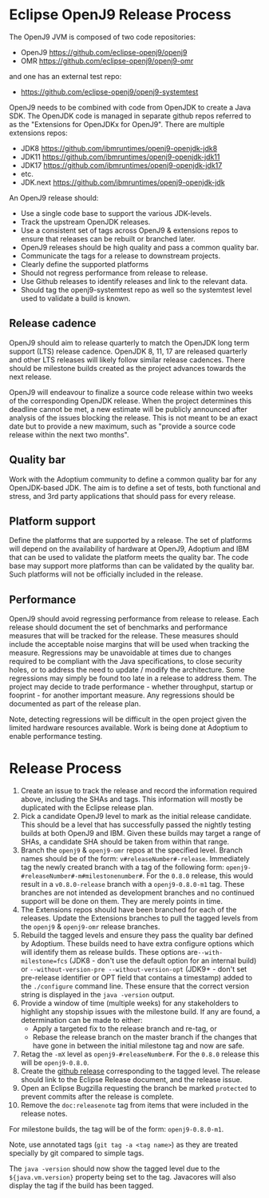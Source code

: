 <!--
Copyright (c) 2018, 2022 IBM Corp. and others

This program and the accompanying materials are made available under
the terms of the Eclipse Public License 2.0 which accompanies this
distribution and is available at https://www.eclipse.org/legal/epl-2.0/
or the Apache License, Version 2.0 which accompanies this distribution and
is available at https://www.apache.org/licenses/LICENSE-2.0.

This Source Code may also be made available under the following
Secondary Licenses when the conditions for such availability set
forth in the Eclipse Public License, v. 2.0 are satisfied: GNU
General Public License, version 2 with the GNU Classpath
Exception [1] and GNU General Public License, version 2 with the
OpenJDK Assembly Exception [2].

[1] https://www.gnu.org/software/classpath/license.html
[2] http://openjdk.java.net/legal/assembly-exception.html

SPDX-License-Identifier: EPL-2.0 OR Apache-2.0 OR GPL-2.0 WITH Classpath-exception-2.0 OR LicenseRef-GPL-2.0 WITH Assembly-exception
-->

# Eclipse OpenJ9 Release Process

The OpenJ9 JVM is composed of two code repositories:

* OpenJ9 https://github.com/eclipse-openj9/openj9
* OMR https://github.com/eclipse-openj9/openj9-omr

and one has an external test repo:

* https://github.com/eclipse-openj9/openj9-systemtest

OpenJ9 needs to be combined with code from OpenJDK to create a Java SDK.
The OpenJDK code is managed in separate github repos referred to as the
"Extensions for OpenJDKx for OpenJ9".  There are multiple
extensions repos:

* JDK8 https://github.com/ibmruntimes/openj9-openjdk-jdk8
* JDK11 https://github.com/ibmruntimes/openj9-openjdk-jdk11
* JDK17 https://github.com/ibmruntimes/openj9-openjdk-jdk17
* etc.
* JDK.next https://github.com/ibmruntimes/openj9-openjdk-jdk

An OpenJ9 release should:

* Use a single code base to support the various JDK-levels.
* Track the upstream OpenJDK releases.
* Use a consistent set of tags across OpenJ9 & extensions repos to
ensure that releases can be rebuilt or branched later.
* OpenJ9 releases should be high quality and pass a common quality bar.
* Communicate the tags for a release to downstream projects.
* Clearly define the supported platforms
* Should not regress performance from release to release.
* Use Github releases to identify releases and link to the relevant
data.
* Should tag the openj9-systemtest repo as well so the systemtest level used to validate a build is known.


## Release cadence
OpenJ9 should aim to release quarterly to match the OpenJDK long term
support (LTS) release cadence.  OpenJDK 8, 11, 17 are released quarterly and
other LTS releases will likely follow similar release cadences.  There
should be milestone builds created as the project advances towards the
next release.

OpenJ9 will endeavour to finalize a source code release within two weeks of
the corresponding OpenJDK release. When the project determines this deadline
cannot be met, a new estimate will be publicly announced after analysis of
the issues blocking the release. This is not meant to be an exact date but
to provide a new maximum, such as "provide a source code release within the
next two months".

## Quality bar
Work with the Adoptium community to define a common quality bar for
any OpenJDK-based JDK.  The aim is to define a set of tests, both
functional and stress, and 3rd party applications that should pass for
every release.

## Platform support
Define the platforms that are supported by a release.  The set of
platforms will depend on the availability of hardware at OpenJ9, Adoptium and
IBM that can be used to validate the platform meets the quality
bar.  The code base may support more platforms than can be validated by
the quality bar.  Such platforms will not be officially included in the release.

## Performance
OpenJ9 should avoid regressing performance from release to release.
Each release should document the set of benchmarks and performance measures
that will be tracked for the release.  These measures should include the
acceptable noise margins that will be used when tracking the measure.
Regressions may be unavoidable at times due to changes required to be compliant
with the Java specifications, to close security holes, or to address the
need to update / modify the architecture.  Some regressions may simply be
found too late in a release to address them.
The project may decide to trade performance - whether throughput, startup
or fooprint - for another important measure.
Any regressions should be documented as part of the release plan.

Note, detecting regressions will be difficult in the open project
given the limited hardware resources available.  Work is being done at
Adoptium to enable performance testing.

# Release Process

1. Create an issue to track the release and record the information required
above, including the SHAs and tags.  This information will mostly be duplicated
with the Eclipse release plan.
1. Pick a candidate OpenJ9 level to mark as the initial release candidate.  This
should be a level that has successfully passed the nightly testing builds at
both OpenJ9 and IBM. Given these builds may target a range of SHAs, a
candidate SHA should be taken from within that range.
1. Branch the `openj9` & `openj9-omr` repos at the specified level.  Branch names
should be of the form: `v#releaseNumber#-release`.  Immediately
tag the newly created branch with a tag of the following form:
`openj9-#releaseNumber#-m#milestonenumber#`.  For the `0.8.0` release, this would
result in a `v0.8.0-release` branch with a `openj9-0.8.0-m1` tag.  These branches
are not intended as development branches and no continued support will be done on
them.  They are merely points in time.
1. The Extensions repos should have been branched for each of the releases.
Update the Extensions branches to pull the tagged levels from the `openj9`
& `openj9-omr` release branches.
1. Rebuild the tagged levels and ensure they pass the quality bar defined by
Adoptium. These builds need to have extra configure options which will
 identify them as release builds.  These options are`--with-milestone=fcs`
 (JDK8 - don't use the default option for an internal build) or
 `--without-version-pre --without-version-opt` (JDK9+ - don't set
 pre-release identifier or OPT field that contains a timestamp) added to the
 `./configure` command line.  These ensure that the correct version string
 is displayed in the `java -version` output.
1. Provide a window of time (multiple weeks) for any stakeholders to highlight any
stopship issues with the milestone build.  If any are found, a
determination can be made to either:
	* Apply a targeted fix to the release branch and re-tag, or
	* Rebase the release branch on the master branch if the
	changes that have gone in between the initial milestone tag and now are safe.
1. Retag the `-mX` level as `openj9-#releaseNumber#`.  For the `0.8.0` release this
will be `openj9-0.8.0`.
1. Create the [github release](https://help.github.com/articles/creating-releases/)
corresponding to the tagged level.  The release should link to the Eclipse Release
document, and the release issue.
1. Open an Eclipse Bugzilla requesting the branch be marked `protected` to prevent
commits after the release is complete.
1. Remove the `doc:releasenote` tag from items that were included in the release
notes.

For milestone builds, the tag will be of the form: `openj9-0.8.0-m1`.

Note, use annotated tags (`git tag -a <tag name>`) as they are treated specially by
git compared to simple tags.

The `java -version` should now show the tagged level due to the `${java.vm.version}`
property being set to the tag.  Javacores will also display the tag if the build has
been tagged.
